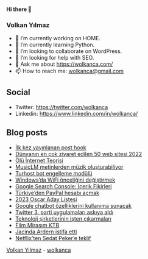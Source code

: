 #### Hi there 👋

### Volkan Yılmaz

- 🔭 I’m currently working on HOME.
- 🌱 I’m currently learning Python.
- 👯 I’m looking to collaborate on WordPress.
- 🤔 I’m looking for help with SEO.
- 💬 Ask me about https://wolkanca.com/
- 📫 How to reach me: wolkanca@gmail.com

## Social
- Twitter: https://twitter.com/wolkanca
- Linkedin: https://www.linkedin.com/in/wolkanca/



## Blog posts
<!-- BLOG-POST-LIST:START -->
- [İlk kez yayınlanan post hook](https://wolkanca.com/ilk-kez-yayinlanan-post-hook/)
- [Dünyanın en çok ziyaret edilen 50 web sitesi 2022](https://wolkanca.com/dunyanin-en-cok-ziyaret-edilen-50-web-sitesi-2022/)
- [Ölü İnternet Teorisi](https://wolkanca.com/olu-internet-teorisi/)
- [MusicLM metinlerden müzik oluşturabiliyor](https://wolkanca.com/musiclm-metinlerden-muzik-olusturabiliyor/)
- [Turhost bot engelleme modülü](https://wolkanca.com/turhost-bot-engelleme-modulu/)
- [Windows’da WiFi önceliğini değiştirmek](https://wolkanca.com/windowsda-wifi-onceligini-degistirmek/)
- [Google Search Console: İçerik Fikirleri](https://wolkanca.com/google-search-console-icerik-fikirleri/)
- [Türkiye’den PayPal hesabı açmak](https://wolkanca.com/turkiyeden-paypal-hesabi-acmak/)
- [2023 Oscar Aday Listesi](https://wolkanca.com/2023-oscar-aday-listesi/)
- [Google chatbot özelliklerini kullanıma sunacak](https://wolkanca.com/google-chatbot-ozelliklerini-kullanima-sunacak/)
- [Twitter 3. parti uygulamaları askıya aldı](https://wolkanca.com/twitter-3-parti-uygulamalari-askiya-aldi/)
- [Teknoloji şirketlerinin işten çıkarmaları](https://wolkanca.com/teknoloji-sirketlerinin-isten-cikarmalari/)
- [Film Mirasım KTB](https://wolkanca.com/film-mirasim-ktb/)
- [Jacinda Ardern istifa etti](https://wolkanca.com/jacinda-ardern-istifa-etti/)
- [Netflix’ten Sedat Peker’e teklif](https://wolkanca.com/netflixten-sedat-pekere-teklif/)
<!-- BLOG-POST-LIST:END -->


[Volkan Yılmaz](https://volkanyilmaz.com.tr/) - [wolkanca](https://wolkanca.com/)
